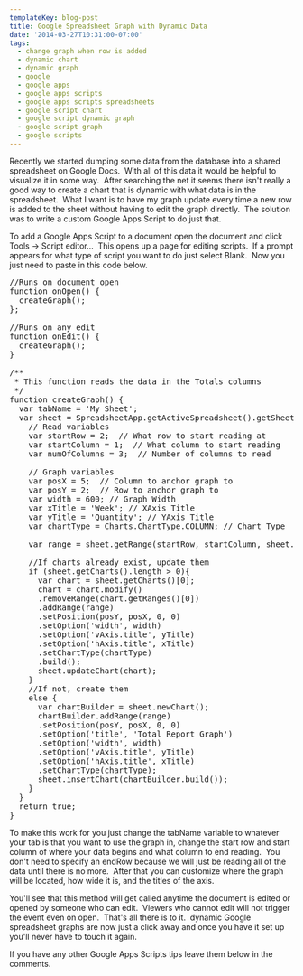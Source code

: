 ```yaml
---
templateKey: blog-post
title: Google Spreadsheet Graph with Dynamic Data
date: '2014-03-27T10:31:00-07:00'
tags:
  - change graph when row is added
  - dynamic chart
  - dynamic graph
  - google
  - google apps
  - google apps scripts
  - google apps scripts spreadsheets
  - google script chart
  - google script dynamic graph
  - google script graph
  - google scripts
---
```

Recently we started dumping some data from the database into a shared spreadsheet on Google Docs.  With all of this data it would be helpful to visualize it in some way.  After searching the net it seems there isn't really a good way to create a chart that is dynamic with what data is in the spreadsheet.  What I want is to have my graph update every time a new row is added to the sheet without having to edit the graph directly.  The solution was to write a custom Google Apps Script to do just that.

To add a Google Apps Script to a document open the document and click Tools -&gt; Script editor...  This opens up a page for editing scripts.  If a prompt appears for what type of script you want to do just select Blank.  Now you just need to paste in this code below.
<pre class="lang:default decode:true">//Runs on document open
function onOpen() {
  createGraph();
};

//Runs on any edit
function onEdit() {
  createGraph();
}

/**
 * This function reads the data in the Totals columns
 */
function createGraph() {
  var tabName = 'My Sheet';
  var sheet = SpreadsheetApp.getActiveSpreadsheet().getSheetByName(tabName); // This grabs the tab with the name stored in tabName.
    // Read variables
    var startRow = 2;  // What row to start reading at
    var startColumn = 1;  // What column to start reading
    var numOfColumns = 3;  // Number of columns to read

    // Graph variables
    var posX = 5;  // Column to anchor graph to
    var posY = 2;  // Row to anchor graph to
    var width = 600; // Graph Width
    var xTitle = 'Week'; // XAxis Title
    var yTitle = 'Quantity'; // YAxis Title
    var chartType = Charts.ChartType.COLUMN; // Chart Type

    var range = sheet.getRange(startRow, startColumn, sheet.getLastRow(), numOfColumns);

    //If charts already exist, update them
    if (sheet.getCharts().length &gt; 0){
      var chart = sheet.getCharts()[0];
      chart = chart.modify()
      .removeRange(chart.getRanges()[0])
      .addRange(range)
      .setPosition(posY, posX, 0, 0)
      .setOption('width', width)
      .setOption('vAxis.title', yTitle)
      .setOption('hAxis.title', xTitle)
      .setChartType(chartType)
      .build();
      sheet.updateChart(chart);
    }
    //If not, create them
    else {
      var chartBuilder = sheet.newChart();
      chartBuilder.addRange(range)
      .setPosition(posY, posX, 0, 0)
      .setOption('title', 'Total Report Graph')
      .setOption('width', width)
      .setOption('vAxis.title', yTitle)
      .setOption('hAxis.title', xTitle)
      .setChartType(chartType);
      sheet.insertChart(chartBuilder.build());
    }
  }
  return true;
}</pre>
To make this work for you just change the tabName variable to whatever your tab is that you want to use the graph in, change the start row and start column of where your data begins and what column to end reading.  You don't need to specify an endRow because we will just be reading all of the data until there is no more.  After that you can customize where the graph will be located, how wide it is, and the titles of the axis.

You'll see that this method will get called anytime the document is edited or opened by someone who can edit.  Viewers who cannot edit will not trigger the event even on open.  That's all there is to it.  dynamic Google spreadsheet graphs are now just a click away and once you have it set up you'll never have to touch it again.

If you have any other Google Apps Scripts tips leave them below in the comments.
